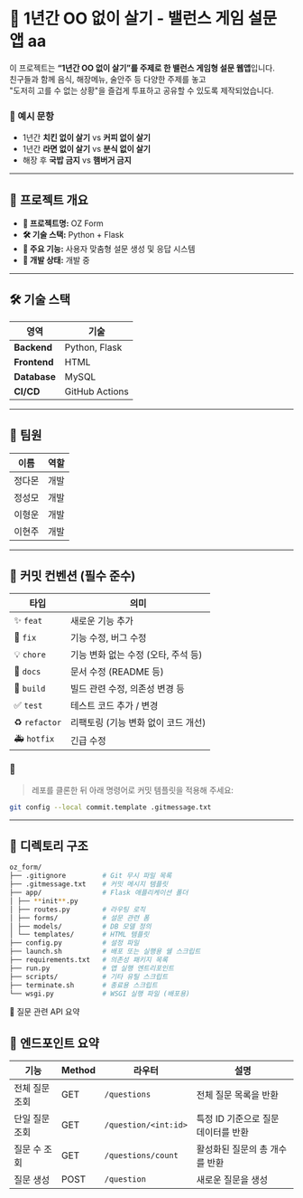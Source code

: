 # 🧠 1년간 OO 없이 살기 - 밸런스 게임 설문 앱 aa

이 프로젝트는 **“1년간 OO 없이 살기”를 주제로 한 밸런스 게임형 설문 웹앱**입니다.  
친구들과 함께 음식, 해장메뉴, 술안주 등 다양한 주제를 놓고  
"도저히 고를 수 없는 상황"을 즐겁게 투표하고 공유할 수 있도록 제작되었습니다.

### 📌 예시 문항

- 1년간 **치킨 없이 살기** vs **커피 없이 살기**
- 1년간 **라면 없이 살기** vs **분식 없이 살기**
- 해장 후 **국밥 금지** vs **햄버거 금지**

---

## 🚀 프로젝트 개요

- **📛 프로젝트명:** OZ Form
- **🛠 기술 스택:** Python + Flask
- **🎯 주요 기능:** 사용자 맞춤형 설문 생성 및 응답 시스템
- **🔧 개발 상태:** 개발 중

---

## 🛠 기술 스택

| 영역         | 기술           |
| ------------ | -------------- |
| **Backend**  | Python, Flask  |
| **Frontend** | HTML           |
| **Database** | MySQL          |
| **CI/CD**    | GitHub Actions |

---

## 👥 팀원

| 이름   | 역할 |
| ------ | ---- |
| 정다몬 | 개발 |
| 정성모 | 개발 |
| 이형운 | 개발 |
| 이현주 | 개발 |

---

## 📏 커밋 컨벤션 (필수 준수)

| 타입          | 의미                                |
| ------------- | ----------------------------------- |
| ✨ `feat`     | 새로운 기능 추가                    |
| 🐛 `fix`      | 기능 수정, 버그 수정                |
| 💡 `chore`    | 기능 변화 없는 수정 (오타, 주석 등) |
| 📝 `docs`     | 문서 수정 (README 등)               |
| 🚚 `build`    | 빌드 관련 수정, 의존성 변경 등      |
| ✅ `test`     | 테스트 코드 추가 / 변경             |
| ♻️ `refactor` | 리팩토링 (기능 변화 없이 코드 개선) |
| 🚑 `hotfix`   | 긴급 수정                           |

### 📣

> 레포를 클론한 뒤 아래 명령어로 커밋 템플릿을 적용해 주세요:

```bash
git config --local commit.template .gitmessage.txt
```

---

## 📂 디렉토리 구조

```bash
oz_form/
├── .gitignore         # Git 무시 파일 목록
├── .gitmessage.txt    # 커밋 메시지 템플릿
├── app/               # Flask 애플리케이션 폴더
│ ├── **init**.py
│ ├── routes.py        # 라우팅 로직
│ ├── forms/           # 설문 관련 폼
│ ├── models/          # DB 모델 정의
│ └── templates/       # HTML 템플릿
├── config.py          # 설정 파일
├── launch.sh          # 배포 또는 실행용 쉘 스크립트
├── requirements.txt   # 의존성 패키지 목록
├── run.py             # 앱 실행 엔트리포인트
├── scripts/           # 기타 유틸 스크립트
├── terminate.sh       # 종료용 스크립트
└── wsgi.py            # WSGI 실행 파일 (배포용)
```

📌 질문 관련 API 요약

## 📌 엔드포인트 요약

| 기능           | Method | 라우터               | 설명                                |
| -------------- | ------ | -------------------- | ----------------------------------- |
| 전체 질문 조회 | GET    | `/questions`         | 전체 질문 목록을 반환               |
| 단일 질문 조회 | GET    | `/question/<int:id>` | 특정 ID 기준으로 질문 데이터를 반환 |
| 질문 수 조회   | GET    | `/questions/count`   | 활성화된 질문의 총 개수를 반환      |
| 질문 생성      | POST   | `/question`          | 새로운 질문을 생성                  |
